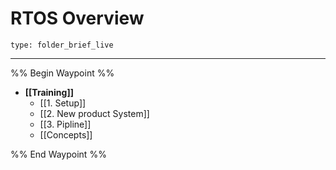 # RTOS Overview
 
```ccard
type: folder_brief_live
```
 
---
%% Begin Waypoint %%
- **[[Training]]**
	- [[1. Setup]]
	- [[2. New product System]]
	- [[3. Pipline]]
	- [[Concepts]]

%% End Waypoint %%


